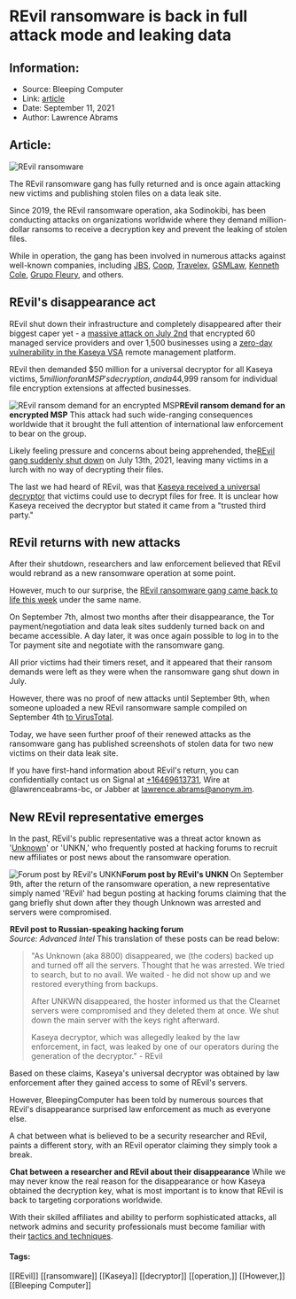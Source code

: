 # REvil ransomware is back in full attack mode and leaking data
### 

## Information:
+ Source: Bleeping Computer
+ Link: [article](https://www.bleepingcomputer.com/news/security/revil-ransomware-is-back-in-full-attack-mode-and-leaking-data/)
+ Date: September 11, 2021
+ Author: Lawrence Abrams


## Article:
![REvil ransomware](https://www.bleepstatic.com/content/hl-images/2021/07/02/REVIL-ransomware-map.jpg)


The REvil ransomware gang has fully returned and is once again attacking new victims and publishing stolen files on a data leak site.


Since 2019, the REvil ransomware operation, aka Sodinokibi, has been conducting attacks on organizations worldwide where they demand million-dollar ransoms to receive a decryption key and prevent the leaking of stolen files.


While in operation, the gang has been involved in numerous attacks against well-known companies, including [JBS](https://www.bleepingcomputer.com/news/security/fbi-revil-cybergang-behind-the-jbs-ransomware-attack/), [Coop](https://www.bleepingcomputer.com/news/security/coop-supermarket-closes-500-stores-after-kaseya-ransomware-attack/), [Travelex](https://www.bleepingcomputer.com/news/security/sodinokibi-ransomware-says-travelex-will-pay-one-way-or-another/), [GSMLaw](https://www.bleepingcomputer.com/news/security/revil-ransomware-found-buyer-for-trump-data-now-targeting-madonna/), [Kenneth Cole](https://www.bleepingcomputer.com/news/security/sodinokibi-ransomware-posts-alleged-data-of-kenneth-cole-fashion-giant/), [Grupo Fleury](https://www.bleepingcomputer.com/news/security/healthcare-giant-grupo-fleury-hit-by-revil-ransomware-attack/), and others.


REvil's disappearance act
-------------------------


REvil shut down their infrastructure and completely disappeared after their biggest caper yet - a [massive attack on July 2nd](https://www.bleepingcomputer.com/news/security/revil-ransomware-hits-1-000-plus-companies-in-msp-supply-chain-attack/) that encrypted 60 managed service providers and over 1,500 businesses using a [zero-day vulnerability in the Kaseya VSA](https://www.bleepingcomputer.com/news/security/kaseya-was-fixing-zero-day-just-as-revil-ransomware-sprung-their-attack/) remote management platform.


REvil then demanded $50 million for a universal decryptor for all Kaseya victims, $5 million for an MSP's decryption, and a $44,999 ransom for individual file encryption extensions at affected businesses.



![REvil ransom demand for an encrypted MSP](https://www.bleepstatic.com/images/news/ransomware/attacks/k/kaseya/revil-ransom-demand.png)**REvil ransom demand for an encrypted MSP**
This attack had such wide-ranging consequences worldwide that it brought the full attention of international law enforcement to bear on the group.


Likely feeling pressure and concerns about being apprehended, the[REvil gang suddenly shut down](https://www.bleepingcomputer.com/news/security/revil-ransomware-gangs-web-sites-mysteriously-shut-down/) on July 13th, 2021, leaving many victims in a lurch with no way of decrypting their files.


The last we had heard of REvil, was that [Kaseya received a universal decryptor](https://www.bleepingcomputer.com/news/security/kaseya-obtains-universal-decryptor-for-revil-ransomware-victims/) that victims could use to decrypt files for free. It is unclear how Kaseya received the decryptor but stated it came from a "trusted third party."


REvil returns with new attacks
------------------------------


After their shutdown, researchers and law enforcement believed that REvil would rebrand as a new ransomware operation at some point.


However, much to our surprise, the [REvil ransomware gang came back to life this week](https://www.bleepingcomputer.com/news/security/revil-ransomwares-servers-mysteriously-come-back-online/) under the same name.


On September 7th, almost two months after their disappearance, the Tor payment/negotiation and data leak sites suddenly turned back on and became accessible. A day later, it was once again possible to log in to the Tor payment site and negotiate with the ransomware gang.


All prior victims had their timers reset, and it appeared that their ransom demands were left as they were when the ransomware gang shut down in July.


However, there was no proof of new attacks until September 9th, when someone uploaded a new REvil ransomware sample compiled on September 4th [to VirusTotal](https://www.virustotal.com/gui/file/ab0aa003d7238940cbdf7393677f968c4a252516de7f0699cd4654abd2e7ae83).


Today, we have seen further proof of their renewed attacks as the ransomware gang has published screenshots of stolen data for two new victims on their data leak site.


If you have first-hand information about REvil's return, you can confidentially contact us on Signal at [+16469613731](tel:+16469613731), Wire at @lawrenceabrams-bc, or Jabber at lawrence.abrams@anonym.im.


New REvil representative emerges
--------------------------------


In the past, REvil's public representative was a threat actor known as '[Unknown](https://www.bleepingcomputer.com/news/security/revil-ransomware-gang-claims-over-100-million-profit-in-a-year/)' or 'UNKN,' who frequently posted at hacking forums to recruit new affiliates or post news about the ransomware operation.



![Forum post by REvil's UNKN](https://www.bleepstatic.com/images/news/security/forum-post.jpg)**Forum post by REvil's UNKN**
On September 9th, after the return of the ransomware operation, a new representative simply named 'REvil' had begun posting at hacking forums claiming that the gang briefly shut down after they though Unknown was arrested and servers were compromised.



![REvil post to Russian-speaking hacking forum](data:image/gif;base64,R0lGODlhAQABAAAAACH5BAEKAAEALAAAAAABAAEAAAICTAEAOw==)**REvil post to Russian-speaking hacking forum**  
*Source: Advanced Intel*
This translation of these posts can be read below:



> 
> "As Unknown (aka 8800) disappeared, we (the coders) backed up and turned off all the servers. Thought that he was arrested. We tried to search, but to no avail. We waited - he did not show up and we restored everything from backups.
> 
> 
> After UNKWN disappeared, the hoster informed us that the Clearnet servers were compromised and they deleted them at once. We shut down the main server with the keys right afterward. 
> 
> 
> Kaseya decryptor, which was allegedly leaked by the law enforcement, in fact, was leaked by one of our operators during the generation of the decryptor." - REvil
> 
> 
> 


Based on these claims, Kaseya's universal decryptor was obtained by law enforcement after they gained access to some of REvil's servers.


However, BleepingComputer has been told by numerous sources that REvil's disappearance surprised law enforcement as much as everyone else.


A chat between what is believed to be a security researcher and REvil, paints a different story, with an REvil operator claiming they simply took a break.



![Chat between a researcher and REvil about their disappearance](data:image/gif;base64,R0lGODlhAQABAAAAACH5BAEKAAEALAAAAAABAAEAAAICTAEAOw==)**Chat between a researcher and REvil about their disappearance**
While we may never know the real reason for the disappearance or how Kaseya obtained the decryption key, what is most important is to know that REvil is back to targeting corporations worldwide.


With their skilled affiliates and ability to perform sophisticated attacks, all network admins and security professionals must become familiar with their [tactics and techniques](https://unit42.paloaltonetworks.com/revil-threat-actors/).




#### Tags:
[[REvil]] [[ransomware]] [[Kaseya]] [[decryptor]] [[operation,]] [[However,]] [[Bleeping Computer]]
